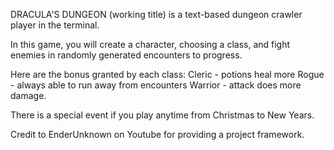 DRACULA'S DUNGEON (working title) is a text-based dungeon crawler player in the terminal.

In this game, you will create a character, choosing a class, and fight enemies in randomly generated encounters to progress.

Here are the bonus granted by each class:
Cleric - potions heal more
Rogue - always able to run away from encounters
Warrior - attack does more damage.

There is a special event if you play anytime from Christmas to New Years.

Credit to EnderUnknown on Youtube for providing a project framework.